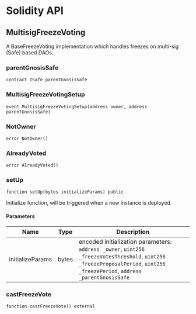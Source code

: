 # Solidity API

## MultisigFreezeVoting

A BaseFreezeVoting implementation which handles freezes on multi-sig (Safe) based DAOs.

### parentGnosisSafe

```solidity
contract ISafe parentGnosisSafe
```

### MultisigFreezeVotingSetup

```solidity
event MultisigFreezeVotingSetup(address owner, address parentGnosisSafe)
```

### NotOwner

```solidity
error NotOwner()
```

### AlreadyVoted

```solidity
error AlreadyVoted()
```

### setUp

```solidity
function setUp(bytes initializeParams) public
```

Initialize function, will be triggered when a new instance is deployed.

#### Parameters

| Name             | Type  | Description                                                                                                                                                                 |
| ---------------- | ----- | --------------------------------------------------------------------------------------------------------------------------------------------------------------------------- |
| initializeParams | bytes | encoded initialization parameters: `address _owner`, `uint256 _freezeVotesThreshold`, `uint256 _freezeProposalPeriod`, `uint256 _freezePeriod`, `address _parentGnosisSafe` |

### castFreezeVote

```solidity
function castFreezeVote() external
```
